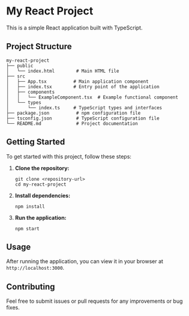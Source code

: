 # My React Project

This is a simple React application built with TypeScript.

## Project Structure

```
my-react-project
├── public
│   └── index.html        # Main HTML file
├── src
│   ├── App.tsx          # Main application component
│   ├── index.tsx        # Entry point of the application
│   ├── components
│   │   └── ExampleComponent.tsx  # Example functional component
│   └── types
│       └── index.ts     # TypeScript types and interfaces
├── package.json          # npm configuration file
├── tsconfig.json         # TypeScript configuration file
└── README.md             # Project documentation
```

## Getting Started

To get started with this project, follow these steps:

1. **Clone the repository:**
   ```
   git clone <repository-url>
   cd my-react-project
   ```

2. **Install dependencies:**
   ```
   npm install
   ```

3. **Run the application:**
   ```
   npm start
   ```

## Usage

After running the application, you can view it in your browser at `http://localhost:3000`.

## Contributing

Feel free to submit issues or pull requests for any improvements or bug fixes.